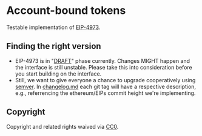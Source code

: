 # Account-bound tokens

Testable implementation of
[EIP-4973](https://github.com/ethereum/EIPs/pull/4973).

## Finding the right version

- EIP-4973 is in "[DRAFT](https://eips.ethereum.org/EIPS/eip-1#eip-process)"
  phase currently. Changes MIGHT happen and the interface is still unstable.
  Please take this into consideration before you start building on the
  interface.
- Still, we want to give everyone a chance to upgrade cooperatively using
  [semver](https://semver.org/). In [changelog.md](./changelog.md) each git tag
  will have a respective description, e.g., referrencing the ethereum/EIPs
  commit height we're implementing.

## Copyright

Copyright and related rights waived via [CC0](https://creativecommons.org/publicdomain/zero/1.0/).
